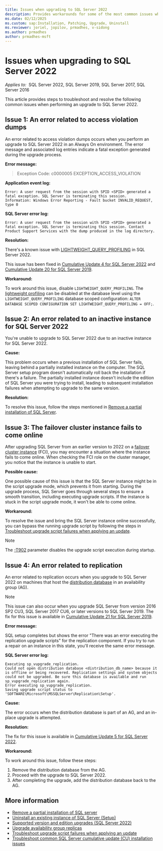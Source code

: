 ```yaml
---
title: Issues when upgrading to SQL Server 2022
description: Provides workarounds for some of the most common issues when performing an upgrade to SQL Server 2022.
ms.date: 02/12/2025
ms.custom: sap:Installation, Patching, Upgrade, Uninstall
ms.reviewer: joriel, jopilov, prmadhes, v-sidong
ms.author: prmadhes
author: prmadhes-msft
---
```

# Issues when upgrading to SQL Server 2022

_Applies to:_&nbsp; SQL Server 2022, SQL Server 2019, SQL Server 2017, SQL Server 2016

This article provides steps to troubleshoot and resolve the following common issues when performing an upgrade to SQL Server 2022.

## Issue 1: An error related to access violation dumps

An error related to access violation dumps occurs when you perform an upgrade to SQL Server 2022 in an Always On environment. The error message and associated log entries indicate a fatal exception generated during the upgrade process.

**Error message:**

> Exception Code: c0000005 EXCEPTION_ACCESS_VIOLATION

**Application event log:**

```output
Error: A user request from the session with SPID <SPID> generated a fatal exception. SQL Server is terminating this session.
Information: Windows Error Reporting - Fault bucket INVALID_REQUEST, type 0
```

**SQL Server error log:**

```output
Error: A user request from the session with SPID <SPID> generated a fatal exception. SQL Server is terminating this session. Contact Product Support Services with the dump produced in the log directory.
```

**Resolution:**

There's a known issue with [LIGHTWEIGHT_QUERY_PROFILING](/sql/t-sql/statements/alter-database-scoped-configuration-transact-sql#lightweight_query_profiling---on--off-) in SQL Server 2022.

This issue has been fixed in [Cumulative Update 4 for SQL Server 2022](../../../releases/sqlserver-2022/cumulativeupdate4.md) and [Cumulative Update 20 for SQL Server 2019](../../../releases/sqlserver-2019/cumulativeupdate20.md#2204764).

**Workaround:**

To work around this issue, disable `LIGHTWEIGHT_QUERY_PROFILING`. The [lightweight profiling](/sql/relational-databases/performance/query-profiling-infrastructure) can be disabled at the database level using the `LIGHTWEIGHT_QUERY_PROFILING` database scoped configuration: `ALTER DATABASE SCOPED CONFIGURATION SET LIGHTWEIGHT_QUERY_PROFILING = OFF;`.

## Issue 2: An error related to an inactive instance for SQL Server 2022

You're unable to upgrade to SQL Server 2022 due to an inactive instance for SQL Server 2022.

**Cause:**

This problem occurs when a previous installation of SQL Server fails, leaving behind a partially installed instance on the computer. The SQL Server setup program doesn't automatically roll back the installation if there's a failure. The partially installed instance doesn't include the edition of SQL Server you were trying to install, leading to subsequent installation failures when attempting to upgrade to the same version.

**Resolution:**

To resolve this issue, follow the steps mentioned in [Remove a partial installation of SQL Server](../../../database-engine/install/windows/remove-partial-installation.md).

## Issue 3: The failover cluster instance fails to come online

After upgrading SQL Server from an earlier version to 2022 on a [failover cluster instance](/sql/sql-server/failover-clusters/windows/always-on-failover-cluster-instances-sql-server) (FCI), you may encounter a situation where the instance fails to come online. When checking the FCI role on the cluster manager, you notice that the instance is unable to start.

**Possible cause:**

One possible cause of this issue is that the SQL Server instance might be in the script upgrade mode, which prevents it from starting. During the upgrade process, SQL Server goes through several steps to ensure a smooth transition, including executing upgrade scripts. If the instance is stuck in the script upgrade mode, it won't be able to come online.

**Workaround:**

To resolve the issue and bring the SQL Server instance online successfully, you can bypass the running upgrade script by following the steps in [Troubleshoot upgrade script failures when applying an update](../../../database-engine/install/windows/troubleshoot-upgrade-script-failures-apply-update.md).

> [!NOTE]
> The [-T902](/sql/t-sql/database-console-commands/dbcc-traceon-trace-flags-transact-sql#tf902) parameter disables the upgrade script execution during startup.

## Issue 4: An error related to replication

An error related to replication occurs when you upgrade to SQL Server 2022 on machines that host the [distribution database](/sql/relational-databases/replication/distribution-database) in an availability group (AG).

> [!NOTE]
> This issue can also occur when you upgrade SQL Server from version 2016 SP2 CU3, SQL Server 2017 CU6, or later versions to SQL Server 2019. The fix for this issue is available in [Cumulative Update 21 for SQL Server 2019](../../../releases/sqlserver-2019/cumulativeupdate21.md).

**Error message:**

SQL setup completes but shows the error "There was an error executing the replication upgrade scripts" for the replication component. If you try to run a repair on an instance in this state, you'll receive the same error message.

**SQL Server error log:**

```output
Executing sp_vupgrade_replication.
Could not open distribution database <distribution_db_name> because it is offline or being recovered. Replication settings and system objects could not be upgraded. Be sure this database is available and run sp_vupgrade_replication again.
Error executing sp_vupgrade_replication.
Saving upgrade script status to 'SOFTWARE\Microsoft\MSSQLServer\Replication\Setup'.
```

**Cause:**

The error occurs when the distribution database is part of an AG, and an in-place upgrade is attempted.

**Resolution:**

The fix for this issue is available in [Cumulative Update 5 for SQL Server 2022](../../../releases/sqlserver-2022/cumulativeupdate5.md).

**Workaround:**

To work around this issue, follow these steps:

1. Remove the distribution database from the AG.
1. Proceed with the upgrade to SQL Server 2022.
1. After completing the upgrade, add the distribution database back to the AG.

## More information

- [Remove a partial installation of SQL server](../../../database-engine/install/windows/remove-partial-installation.md)
- [Uninstall an existing instance of SQL Server (Setup)](/sql/sql-server/install/uninstall-an-existing-instance-of-sql-server-setup)
- [Supported version and edition upgrades (SQL Server 2022)](/sql/database-engine/install-windows/supported-version-and-edition-upgrades-2022)
- [Upgrade availability group replicas](/sql/database-engine/availability-groups/windows/upgrading-always-on-availability-group-replica-instances)
- [Troubleshoot upgrade script failures when applying an update](../../../database-engine/install/windows/troubleshoot-upgrade-script-failures-apply-update.md)
- [Troubleshoot common SQL Server cumulative update (CU) installation issues](../../../database-engine/install/windows/sqlserver-patching-issues.md#errors-912-and-3417-and-wait-on-database-engine-recovery-handle-failed)
